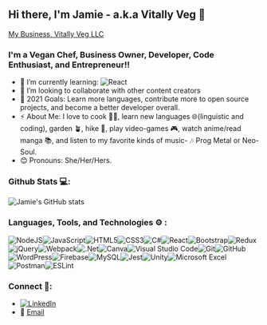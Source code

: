 ## Hi there, I'm Jamie - a.k.a Vitally Veg 👋

[My Business, Vitally Veg LLC](https://vitallyveg.com)

### I'm a Vegan Chef, Business Owner, Developer, Code Enthusiast, and Entrepreneur!!

- 🌱 I’m currently learning: <img alt="React" src="https://img.shields.io/badge/react-%2320232a.svg?style=for-the-badge&logo=react&logoColor=%2361DAFB"/> 
- 👯 I’m looking to collaborate with other content creators
- 🥅 2021 Goals: Learn more languages, contribute more to open source projects, and become a better developer overall.
- ⚡ About Me: I love to cook 👩‍🍳, learn new languages 🌐(linguistic and coding), garden 🪴, hike 🥾, play video-games 🎮, watch anime/read manga 📚, and listen to my favorite kinds of music- 🎶 Prog Metal or Neo-Soul. 
- 😊 Pronouns: She/Her/Hers.


### Github Stats 💻:

![Jamie's GitHub stats](https://github-readme-stats.vercel.app/api?username=Knutsenjamie&show_icons=true&theme=cobalt)

### Languages, Tools, and Technologies ⚙️ :

<img alt="NodeJS" src="https://img.shields.io/badge/node.js-%2343853D.svg?style=for-the-badge&logo=node-dot-js&logoColor=white"/><img alt="JavaScript" src="https://img.shields.io/badge/javascript-%23323330.svg?style=for-the-badge&logo=javascript&logoColor=%23F7DF1E"/><img alt="HTML5" src="https://img.shields.io/badge/html5-%23E34F26.svg?style=for-the-badge&logo=html5&logoColor=white"/><img alt="CSS3" src="https://img.shields.io/badge/css3-%231572B6.svg?style=for-the-badge&logo=css3&logoColor=white"/><img alt="C#" src="https://img.shields.io/badge/c%23-%23239120.svg?style=for-the-badge&logo=c-sharp&logoColor=white"/><img alt="React" src="https://img.shields.io/badge/react-%2320232a.svg?style=for-the-badge&logo=react&logoColor=%2361DAFB"/><img alt="Bootstrap" src="https://img.shields.io/badge/bootstrap-%23563D7C.svg?style=for-the-badge&logo=bootstrap&logoColor=white"/><img alt="Redux" src="https://img.shields.io/badge/redux-%23593d88.svg?style=for-the-badge&logo=redux&logoColor=white"/><img alt="jQuery" src="https://img.shields.io/badge/jquery-%230769AD.svg?style=for-the-badge&logo=jquery&logoColor=white"/><img alt="Webpack" src="https://img.shields.io/badge/webpack-%238DD6F9.svg?style=for-the-badge&logo=webpack&logoColor=black" /><img alt=".Net" src="https://img.shields.io/badge/.NET-5C2D91?style=for-the-badge&logo=.net&logoColor=white"/><img alt="Canva" src="https://img.shields.io/badge/Canva-%2300C4CC.svg?style=for-the-badge&logo=Canva&logoColor=white"/><img alt="Visual Studio Code" src="https://img.shields.io/badge/VisualStudioCode-0078d7.svg?style=for-the-badge&logo=visual-studio-code&logoColor=white"/><img alt="Git" src="https://img.shields.io/badge/git-%23F05033.svg?style=for-the-badge&logo=git&logoColor=white"/><img alt="GitHub" src="https://img.shields.io/badge/github-%23121011.svg?style=for-the-badge&logo=github&logoColor=white"/><img alt="WordPress" src="https://img.shields.io/badge/WordPress-%23117AC9.svg?style=for-the-badge&logo=WordPress&logoColor=white"/><img alt="Firebase" src="https://img.shields.io/badge/firebase-%23039BE5.svg?style=for-the-badge&logo=firebase"/><img alt="MySQL" src="https://img.shields.io/badge/mysql-%2300f.svg?style=for-the-badge&logo=mysql&logoColor=white"/><img alt="Jest" src="https://img.shields.io/badge/-jest-%23C21325?style=for-the-badge&logo=jest&logoColor=white"/><img alt="Unity" src="https://img.shields.io/badge/unity-%23000000.svg?style=for-the-badge&logo=unity&logoColor=white"/><img alt="Microsoft Excel" src="https://img.shields.io/badge/Microsoft_Excel-217346?style=for-the-badge&logo=microsoft-excel&logoColor=white" /><img alt="Postman" src="https://img.shields.io/badge/Postman-FF6C37?style=for-the-badge&logo=postman&logoColor=red" /><img alt="ESLint" src="https://img.shields.io/badge/ESLint-4B3263?style=for-the-badge&logo=eslint&logoColor=white" />


### Connect 🤝:

* <a href="https://www.linkedin.com/in/jamie-knutsen-001/"><img alt="LinkedIn" src="https://img.shields.io/badge/linkedin-%230077B5.svg?style=for-the-badge&logo=linkedin&logoColor=white"/></a> 
* 📧 [Email](knutsenjamie@yahoo.com)

